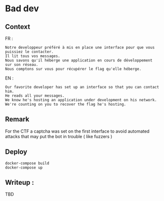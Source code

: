 # Bad dev

## Context

FR :

```
Notre developpeur préféré à mis en place une interface pour que vous puissiez le contacter.
Il lit tous vos messages.
Nous savons qu'il héberge une application en cours de développement sur son réseau.
Nous comptons sur vous pour récupérer le flag qu'elle héberge.
```

EN :

```
Our favorite developer has set up an interface so that you can contact him.
He reads all your messages.
We know he's hosting an application under development on his network.
We're counting on you to recover the flag he's hosting.
```

## Remark

For the CTF a captcha was set on the first interface to avoid automated attacks that may put the bot in trouble ( like fuzzers )

## Deploy

```
docker-compose build
docker-compose up
```

## Writeup :

TBD
